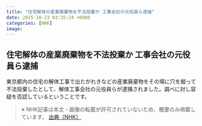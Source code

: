 ```yaml
---
title: "住宅解体の産業廃棄物を不法投棄か 工事会社の元役員ら逮捕"
date: 2025-10-23 03:35:24 +0900
categories: [NHK]
image: 
---
```

## 住宅解体の産業廃棄物を不法投棄か 工事会社の元役員ら逮捕

東京都内の住宅の解体工事で出たがれきなどの産業廃棄物をその場に穴を掘って不法投棄したとして、解体工事会社の元役員らが逮捕されました。調べに対し容疑を否認しているということです。

> ※ NHK記事は本文・画像の転載が許可されていないため、概要のみ掲載しています。
[出典（NHK）](http://www3.nhk.or.jp/news/html/20251023/k10014956861000.html)
